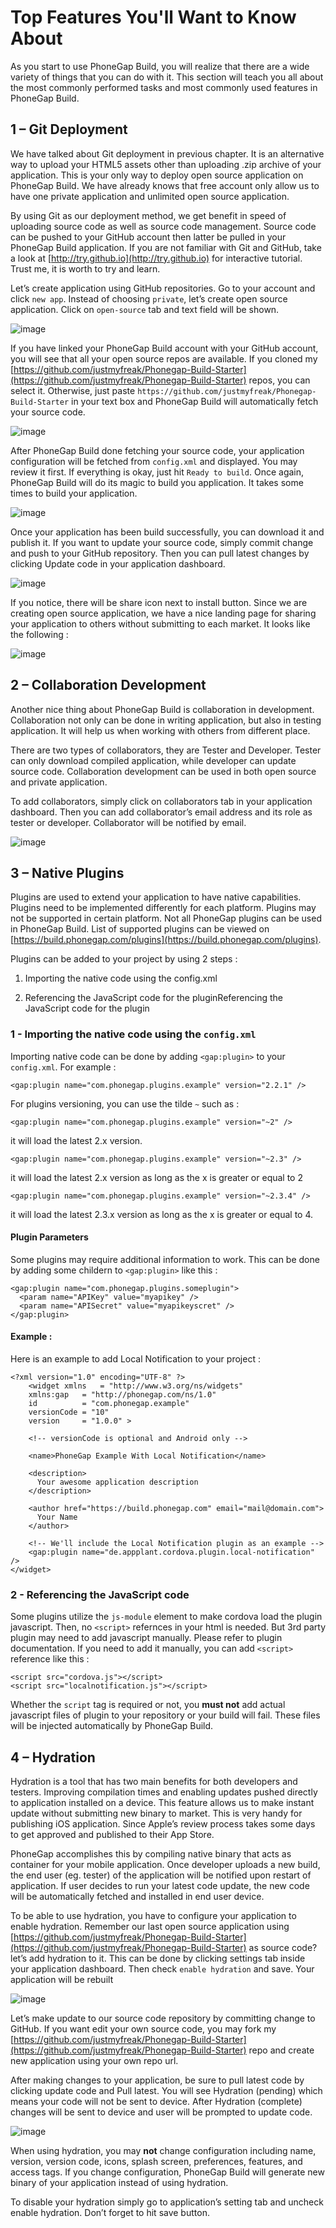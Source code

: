 # Top Features You'll Want to Know About

As you start to use PhoneGap Build, you will realize that there are a wide variety of things that you can do with it. This section will teach you all about the most commonly performed tasks and most commonly used features in PhoneGap Build. 

## 1 – Git Deployment

We have talked about Git deployment in previous chapter. It is an alternative way to upload your HTML5 assets other than uploading .zip archive of your application. This is your only way to deploy open source application on PhoneGap Build. We have already knows that free account only allow us to have one private application and unlimited open source application. By using Git as our deployment method, we get benefit in speed of uploading source code as well as source code management. Source code can be pushed to your GitHub account then latter be pulled in your PhoneGap Build application. If you are not familiar with Git and GitHub, take a look at [http://try.github.io](http://try.github.io) for interactive tutorial. Trust me, it is worth to try and learn.Let’s create application using GitHub repositories. Go to your account and click `new app`. Instead of choosing `private`, let’s create open source application. Click on `open-source` tab and text field will be shown.
![image](images/ch4/1882_04_01.PNG)
If you have linked your PhoneGap Build account with your GitHub account, you will see that all your open source repos are available. If you cloned my [https://github.com/justmyfreak/Phonegap-Build-Starter](https://github.com/justmyfreak/Phonegap-Build-Starter) repos, you can select it. Otherwise, just paste `https://github.com/justmyfreak/Phonegap-Build-Starter` in your text box and PhoneGap Build will automatically fetch your source code.![image](images/ch4/1882_04_02.PNG)
After PhoneGap Build done fetching your source code, your application configuration will be fetched from `config.xml` and displayed. You may review it first. If everything is okay, just hit `Ready to build`. Once again, PhoneGap Build will do its magic to build you application. It takes some times to build your application. 
![image](images/ch4/1882_04_03.PNG)
Once your application has been build successfully, you can download it and publish it. If you want to update your source code, simply commit change and push to your GitHub repository. Then you can pull latest changes by clicking Update code in your application dashboard.
![image](images/ch4/1882_04_04.PNG)
If you notice, there will be share icon next to install button. Since we are creating open source application, we have a nice landing page for sharing your application to others without submitting to each market. It looks like the following :![image](images/ch4/1882_04_05.PNG)
## 2 – Collaboration Development
Another nice thing about PhoneGap Build is collaboration in development. Collaboration not only can be done in writing application, but also in testing application. It will help us when working with others from different place. There are two types of collaborators, they are Tester and Developer. Tester can only download compiled application, while developer can update source code. Collaboration development can be used in both open source and private application.
To add collaborators, simply click on collaborators tab in your application dashboard. Then you can add collaborator’s email address and its role as tester or developer. Collaborator will be notified by email. ![image](images/ch4/1882_04_06.PNG)
## 3 – Native PluginsPlugins are used to extend your application to have native capabilities. Plugins need to be implemented differently for each platform. Plugins may not be supported in certain platform. Not all PhoneGap plugins can be used in PhoneGap Build. List of supported plugins can be viewed on [https://build.phonegap.com/plugins](https://build.phonegap.com/plugins). 
Plugins can be added to your project by using 2 steps : 
1. Importing the native code using the config.xml
2. Referencing the JavaScript code for the pluginReferencing the JavaScript code for the plugin
### 1 - Importing the native code using the `config.xml`
Importing native code can be done by adding `<gap:plugin>` to your `config.xml`. For example : 

	<gap:plugin name="com.phonegap.plugins.example" version="2.2.1" />

For plugins versioning, you can use the tilde `~` such as : 

	<gap:plugin name="com.phonegap.plugins.example" version="~2" />
it will load the latest 2.x version.
	
	<gap:plugin name="com.phonegap.plugins.example" version="~2.3" />
	
it will load the latest 2.x version as long as the x is greater or equal to 2

	<gap:plugin name="com.phonegap.plugins.example" version="~2.3.4" />
	
it will load the latest 2.3.x version as long as the x is greater or equal to 4.

#### Plugin Parameters
Some plugins may require additional information to work. This can be done by adding some childern to `<gap:plugin>` like this : 

	<gap:plugin name="com.phonegap.plugins.someplugin">
	  <param name="APIKey" value="myapikey" />
	  <param name="APISecret" value="myapikeyscret" />
	</gap:plugin>
	
#### Example : 
Here is an example to add Local Notification to your project : 

	<?xml version="1.0" encoding="UTF-8" ?>
	    <widget xmlns   = "http://www.w3.org/ns/widgets"
	    xmlns:gap   = "http://phonegap.com/ns/1.0"
	    id          = "com.phonegap.example"
	    versionCode = "10" 
	    version     = "1.0.0" >
	
	    <!-- versionCode is optional and Android only -->
	
	    <name>PhoneGap Example With Local Notification</name>
	
	    <description>
	      Your awesome application description 
	    </description>
	
	    <author href="https://build.phonegap.com" email="mail@domain.com">
	      Your Name 
	    </author>
	
	    <!-- We'll include the Local Notification plugin as an example -->
	    <gap:plugin name="de.appplant.cordova.plugin.local-notification" />
	</widget>

### 2 - Referencing the JavaScript code
Some plugins utilize the `js-module` element to make cordova load the plugin javascript. Then, no `<script>` refernces in your html is needed. But 3rd party plugin may need to add javascript manually. Please refer to plugin documentation. If you need to add it manually, you can add `<script>` reference like this : 

	<script src="cordova.js"></script>
	<script src="localnotification.js"></script>
	Whether the `script` tag is required or not, you **must not** add actual javascript files of plugin to your repository or your build will fail. These files will be injected automatically by PhoneGap Build. 

## 4 – Hydration
Hydration is a tool that has two main benefits for both developers and testers. Improving compilation times and enabling updates pushed directly to application installed on a device. This feature allows us to make instant update without submitting new binary to market. This is very handy for publishing iOS application. Since Apple’s review process takes some days to get approved and published to their App Store.
PhoneGap accomplishes this by compiling native binary that acts as container for your mobile application. Once developer uploads a new build, the end user (eg. tester) of the application will be notified upon restart of application. If user decides to run your latest code update, the new code will be automatically fetched and installed in end user device.
To be able to use hydration, you have to configure your application to enable hydration. Remember our last open source application using [https://github.com/justmyfreak/Phonegap-Build-Starter](https://github.com/justmyfreak/Phonegap-Build-Starter) as source code? let’s add hydration to it. This can be done by clicking settings tab inside your application dashboard. Then check `enable hydration` and save. Your application will be rebuilt
![image](images/ch4/1882_04_07.PNG)
Let’s make update to our source code repository by committing change to GitHub. If you want edit your own source code, you may fork my  [https://github.com/justmyfreak/Phonegap-Build-Starter](https://github.com/justmyfreak/Phonegap-Build-Starter) repo and create new application using your own repo url.
After making changes to your application, be sure to pull latest code by clicking update code and Pull latest. You will see Hydration (pending) which means your code will not be sent to device. After Hydration (complete) changes will be sent to device and user will be prompted to update code.![image](images/ch4/1882_04_08.PNG)
When using hydration, you may **not** change configuration including name, version, version code, icons, splash screen, preferences, features, and access tags. If you change configuration, PhoneGap Build will generate new binary of your application instead of using hydration.To disable your hydration simply go to application’s setting tab and uncheck enable hydration. Don’t forget to hit save button.